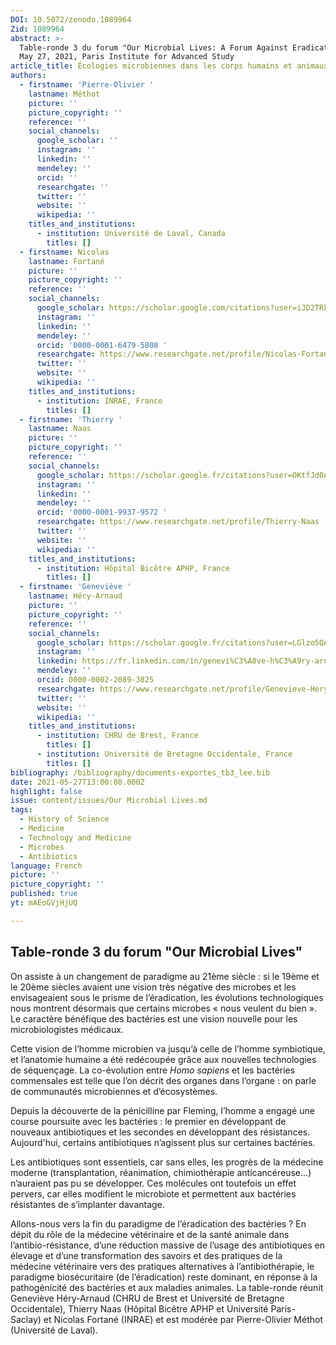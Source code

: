 ```yaml
---
DOI: 10.5072/zenodo.1089964
Zid: 1089964
abstract: >-
  Table-ronde 3 du forum "Our Microbial Lives: A Forum Against Eradication", 
  May 27, 2021, Paris Institute for Advanced Study
article_title: Écologies microbiennes dans les corps humains et animaux
authors:
  - firstname: 'Pierre-Olivier '
    lastname: Méthot
    picture: ''
    picture_copyright: ''
    reference: ''
    social_channels:
      google_scholar: ''
      instagram: ''
      linkedin: ''
      mendeley: ''
      orcid: ''
      researchgate: ''
      twitter: ''
      website: ''
      wikipedia: ''
    titles_and_institutions:
      - institution: Université de Laval, Canada
        titles: []
  - firstname: Nicolas
    lastname: Fortané
    picture: ''
    picture_copyright: ''
    reference: ''
    social_channels:
      google_scholar: https://scholar.google.com/citations?user=iJD2TRkAAAAJ&hl=fr
      instagram: ''
      linkedin: ''
      mendeley: ''
      orcid: '0000-0001-6479-5808 '
      researchgate: https://www.researchgate.net/profile/Nicolas-Fortane
      twitter: ''
      website: ''
      wikipedia: ''
    titles_and_institutions:
      - institution: INRAE, France
        titles: []
  - firstname: 'Thierry '
    lastname: Naas
    picture: ''
    picture_copyright: ''
    reference: ''
    social_channels:
      google_scholar: https://scholar.google.fr/citations?user=OKtfJd0AAAAJ&hl=fr
      instagram: ''
      linkedin: ''
      mendeley: ''
      orcid: '0000-0001-9937-9572 '
      researchgate: https://www.researchgate.net/profile/Thierry-Naas
      twitter: ''
      website: ''
      wikipedia: ''
    titles_and_institutions:
      - institution: Hôpital Bicêtre APHP, France
        titles: []
  - firstname: 'Geneviève '
    lastname: Héry-Arnaud
    picture: ''
    picture_copyright: ''
    reference: ''
    social_channels:
      google_scholar: https://scholar.google.fr/citations?user=LGlzo5QAAAAJ&hl=fr
      instagram: ''
      linkedin: https://fr.linkedin.com/in/genevi%C3%A8ve-h%C3%A9ry-arnaud-aa695314a
      mendeley: ''
      orcid: 0000-0002-2089-3825
      researchgate: https://www.researchgate.net/profile/Genevieve-Hery-Arnaud
      twitter: ''
      website: ''
      wikipedia: ''
    titles_and_institutions:
      - institution: CHRU de Brest, France
        titles: []
      - institution: Université de Bretagne Occidentale, France
        titles: []
bibliography: /bibliography/documents-exportes_tb3_lee.bib
date: 2021-05-27T13:00:08.000Z
highlight: false
issue: content/issues/Our Microbial Lives.md
tags:
  - History of Science
  - Medicine
  - Technology and Medicine
  - Microbes
  - Antibiotics
language: French
picture: ''
picture_copyright: ''
published: true
yt: mAEoGVjHjUQ

---
```




## Table-ronde 3 du forum "Our Microbial Lives"

On assiste à un changement de paradigme au 21ème siècle : si le 19ème et le 20ème siècles avaient une vision très négative des microbes et les envisageaient sous le prisme de l’éradication, les évolutions technologiques nous montrent désormais que certains microbes « nous veulent du bien ». Le caractère bénéfique des bactéries est une vision nouvelle pour les microbiologistes médicaux.

Cette vision de l’homme microbien va jusqu’à celle de l’homme symbiotique, et l’anatomie humaine a été redécoupée grâce aux nouvelles technologies de séquençage. La co-évolution entre _Homo sapiens_ et les bactéries commensales est telle que l’on décrit des organes dans l’organe : on parle de communautés microbiennes et d’écosystèmes.

Depuis la découverte de la pénicilline par Fleming, l’homme a engagé une course poursuite avec les bactéries : le premier en développant de nouveaux antibiotiques et les secondes en développant des résistances. Aujourd'hui, certains antibiotiques n’agissent plus sur certaines bactéries.

Les antibiotiques sont essentiels, car sans elles, les progrès de la médecine moderne (transplantation, réanimation, chimiothérapie anticancéreuse…) n’auraient pas pu se développer. Ces molécules ont toutefois un effet pervers, car elles modifient le microbiote et permettent aux bactéries résistantes de s’implanter davantage.

Allons-nous vers la fin du paradigme de l’éradication des bactéries ? En dépit du rôle de la médecine vétérinaire et de la santé animale dans l’antibio-résistance, d’une réduction massive de l’usage des antibiotiques en élevage et d’une transformation des savoirs et des pratiques de la médecine vétérinaire vers des pratiques alternatives à l’antibiothérapie, le paradigme biosécuritaire (de l’éradication) reste dominant, en réponse à la pathogénicité des bactéries et aux maladies animales. La table-ronde réunit Geneviève Héry-Arnaud (CHRU de Brest et Université de Bretagne Occidentale), Thierry Naas (Hôpital Bicêtre APHP et Université Paris-Saclay) et Nicolas Fortané (INRAE) et est modérée par Pierre-Olivier Méthot (Université de Laval).

<Youtube yt="mAEoGVjHjUQ" caption ="Écologies microbiennes dans les corps humains et animaux"></Youtube>

